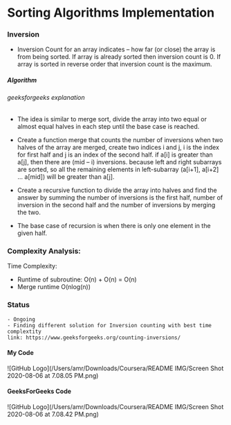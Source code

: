 # Sorting Algorithms Implementation

### Inversion

- Inversion Count for an array indicates – how far (or close) 
the array is from being sorted. If array is already sorted 
then inversion count is 0. If array is sorted in reverse 
order that inversion count is the maximum. 


##### Algorithm
###### geeksforgeeks explanation

 - The idea is similar to merge sort, divide the array into two equal or almost equal halves in each step until the base case is reached.
 
 - Create a function merge that counts the number of 
 inversions when two halves of the array are merged, create
  two indices i and j, i is the index for first half and j is
   an index of the second half. if a[i] is greater than a[j], 
   then there are (mid – i) inversions. because left and right
    subarrays are sorted, 
    so all the remaining elements in 
    left-subarray (a[i+1], a[i+2] … a[mid]) will be
     greater than a[j].
     
 - Create a recursive function to divide the array into halves
  and find the answer by summing the number of inversions is
   the first half, number of inversion in the second half and 
   the number of inversions by merging the two.
   
 - The base case of recursion is when there is only one 
 element in the given half.

### Complexity Analysis:
  Time Complexity:
   - Runtime of subroutine: O(n) + O(n) = O(n)
   - Merge runtime O(nlog(n)) 
   
### Status 
    - Ongoing 
    - Finding different solution for Inversion counting with best time complextity
    link: https://www.geeksforgeeks.org/counting-inversions/

#### My Code 
![GitHub Logo](/Users/amr/Downloads/Coursera/README IMG/Screen Shot 2020-08-06 at 7.08.05 PM.png)

#### GeeksForGeeks Code
![GitHub Logo](/Users/amr/Downloads/Coursera/README IMG/Screen Shot 2020-08-06 at 7.08.42 PM.png)
      